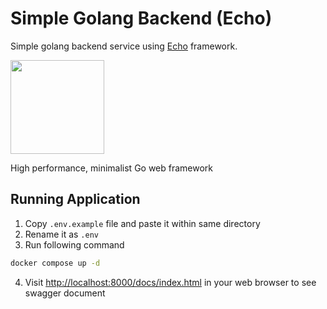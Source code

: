 # Simple Golang Backend (Echo)

Simple golang backend service using [Echo](https://echo.labstack.com) framework.

<img src="https://camo.githubusercontent.com/c05124e1be3676b…e636f6d2f696d616765732f6563686f2d6c6f676f2e737667" height="150"></img>

High performance, minimalist Go web framework

## Running Application

1.  Copy `.env.example` file and paste it within same directory
2.  Rename it as `.env`
3.  Run following command

```bash
docker compose up -d
```

4. Visit <http://localhost:8000/docs/index.html> in your web browser to see swagger document

